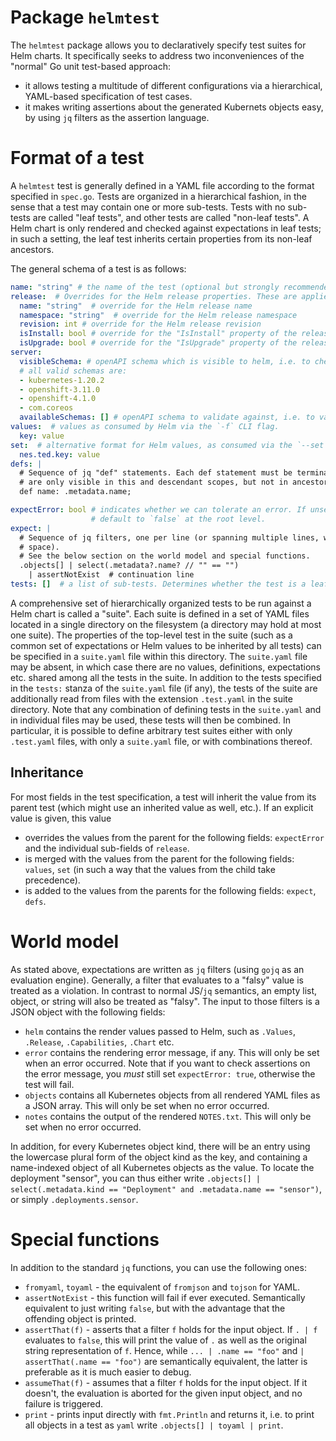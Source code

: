 Package `helmtest`
======

The `helmtest` package allows you to declaratively specify test suites for Helm charts. It specifically
seeks to address two inconveniences of the "normal" Go unit test-based approach:
- it allows testing a multitude of different configurations via a hierarchical, YAML-based specification
  of test cases.
- it makes writing assertions about the generated Kubernets objects easy, by using `jq` filters as the
  assertion language.
  
Format of a test
=========
A `helmtest` test is generally defined in a YAML file according to the format specified in `spec.go`.
Tests are organized in a hierarchical fashion, in the sense that a test may contain one or more
sub-tests. Tests with no sub-tests are called "leaf tests", and other tests are called "non-leaf tests".
A Helm chart is only rendered and checked against expectations in leaf tests; in such a setting,
the leaf test inherits certain properties from its non-leaf ancestors.

The general schema of a test is as follows:
```yaml
name: "string" # the name of the test (optional but strongly recommended). Auto-generated if left empty.
release:  # Overrides for the Helm release properties. These are applied in root-to-leaf order.
  name: "string"  # override for the Helm release name
  namespace: "string"  # override for the Helm release namespace
  revision: int # override for the Helm release revision
  isInstall: bool # override for the "IsInstall" property of the release options
  isUpgrade: bool # override for the "IsUpgrade" property of the release options
server:
  visibleSchema: # openAPI schema which is visible to helm, i.e. to check API resource availability
  # all valid schemas are:
  - kubernetes-1.20.2
  - openshift-3.11.0
  - openshift-4.1.0
  - com.coreos
  availableSchemas: [] # openAPI schema to validate against, i.e. to validate if rendered objects could be applied
values:  # values as consumed by Helm via the `-f` CLI flag.
  key: value
set:  # alternative format for Helm values, as consumed via the `--set` CLI flag.
  nes.ted.key: value
defs: |
  # Sequence of jq "def" statements. Each def statement must be terminated with a semicolon (;). Defined functions
  # are only visible in this and descendant scopes, but not in ancestor scopes.
  def name: .metadata.name;

expectError: bool # indicates whether we can tolerate an error. If unset, inherit from the parent test, or
                  # default to `false` at the root level.
expect: |
  # Sequence of jq filters, one per line (or spanning multiple lines, where each continuation line must begin with a
  # space).
  # See the below section on the world model and special functions.
  .objects[] | select(.metadata?.name? // "" == "")
    | assertNotExist  # continuation line
tests: []  # a list of sub-tests. Determines whether the test is a leaf test or non-leaf test.
```

A comprehensive set of hierarchically organized tests to be run against a Helm chart is called a "suite". Each suite
is defined in a set of YAML files located in a single directory on the filesystem (a directory may hold at most one
suite). The properties of the top-level test in the suite (such as a common set of expectations or Helm values to be
inherited by all tests) can be specified in a `suite.yaml` file within this directory. The `suite.yaml` file may be
absent, in which case there are no values, definitions, expectations etc. shared among all the tests in the suite. In
addition to the tests specified in the `tests:` stanza of the `suite.yaml` file (if any), the tests of the suite are
additionally read from files with the extension `.test.yaml` in the suite directory. Note that any combination of
defining tests in the `suite.yaml` and in individual files may be used, these tests will then be combined. In
particular, it is possible to define arbitrary test suites either with only `.test.yaml` files, with only a `suite.yaml`
file, or with combinations thereof.

Inheritance
----------------
For most fields in the test specification, a test will inherit the value from its parent test (which might use an
inherited value as well, etc.). If an explicit value is given, this value
- overrides the values from the parent for the following fields: `expectError` and the individual sub-fields of
  `release`.
- is merged with the values from the parent for the following fields: `values`, `set` (in such a way that the values
  from the child take precedence).
- is added to the values from the parents for the following fields: `expect`, `defs`.

World model
============

As stated above, expectations are written as `jq` filters (using `gojq` as an evaluation engine). Generally, a filter
that evaluates to a "falsy" value is treated as a violation. In contrast to normal JS/`jq` semantics, an empty list,
object, or string will also be treated as "falsy". The input to those filters is a JSON object with the following
fields:
- `helm` contains the render values passed to Helm, such as `.Values`, `.Release`, `.Capabilities`, `.Chart` etc.
- `error` contains the rendering error message, if any. This will only be set when an error occurred. Note that if you
  want to check assertions on the error message, you _must_ still set `expectError: true`, otherwise the test will fail.
- `objects` contains all Kubernetes objects from all rendered YAML files as a JSON array. This will only be set when
  no error occurred.
- `notes` contains the output of the rendered `NOTES.txt`. This will only be set when no error occurred.

In addition, for every Kubernetes object kind, there will be an entry using the lowercase plural form of the object
kind as the key, and containing a name-indexed object of all Kubernetes objects as the value. To locate the deployment
"sensor", you can thus either write
`.objects[] | select(.metadata.kind == "Deployment" and .metadata.name == "sensor")`, or simply `.deployments.sensor`.

Special functions
===============

In addition to the standard `jq` functions, you can use the following ones:
- `fromyaml`, `toyaml` - the equivalent of `fromjson` and `tojson` for YAML.
- `assertNotExist` - this function will fail if ever executed. Semantically equivalent to just writing `false`, but
  with the advantage that the offending object is printed.
- `assertThat(f)` - asserts that a filter `f` holds for the input object. If `. | f` evaluates to `false`, this will
  print the value of `.` as well as the original string representation of `f`. Hence, while `... | .name == "foo"` and
  `| assertThat(.name == "foo")` are semantically equivalent, the latter is preferable as it is much easier to debug.
- `assumeThat(f)` - assumes that a filter `f` holds for the input object. If it doesn't, the evaluation is aborted for
  the given input object, and no failure is triggered.
- `print` - prints input directly with `fmt.Println` and returns it, i.e. to print all objects in a test as
   `yaml` write `.objects[] | toyaml | print`.
